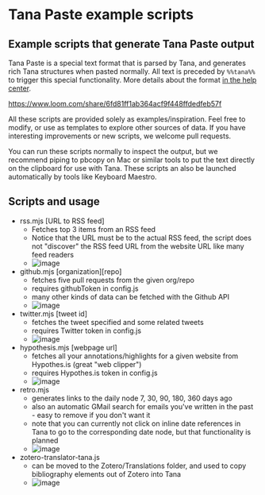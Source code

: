 # Tana Paste example scripts

## Example scripts that generate Tana Paste output

Tana Paste is a special text format that is parsed by Tana, and generates rich Tana structures when pasted normally. All text is preceded by `%%tana%%` to trigger this special functionality. More details about the format [in the help center](https://be.tana.inc?nodeid=83JNrPSOgO).

https://www.loom.com/share/6fd81ff1ab364acf9f448ffdedfeb57f

All these scripts are provided solely as examples/inspiration. Feel free to modify, or use as templates to explore other sources of data. If you have interesting improvements or new scripts, we welcome pull requests.

You can run these scripts normally to inspect the output, but we recommend piping to pbcopy on Mac or similar tools to put the text directly on the clipboard for use with Tana. These scripts an also be launched automatically by tools like Keyboard Maestro.

## Scripts and usage

- rss.mjs [URL to RSS feed]
  - Fetches top 3 items from an RSS feed
  - Notice that the URL must be to the actual RSS feed, the script does not "discover" the RSS feed URL from the website URL like many feed readers
  - ![image](https://user-images.githubusercontent.com/61575/188881503-12e70e93-6f73-4f1d-bf5d-30d2094818d1.png)
- github.mjs [organization][repo]
  - fetches five pull requests from the given org/repo
  - requires githubToken in config.js
  - many other kinds of data can be fetched with the Github API
  - ![image](https://user-images.githubusercontent.com/61575/188881329-1d97325e-e503-4d2e-a659-77631a3bfa0a.png)
- twitter.mjs [tweet id]
  - fetches the tweet specified and some related tweets
  - requires Twitter token in config.js
  - ![image](https://user-images.githubusercontent.com/61575/188881173-01cc0dfc-eeec-4e20-9cad-e9b102489de2.png)
- hypothesis.mjs [webpage url]
  - fetches all your annotations/highlights for a given website from Hypothes.is (great "web clipper")
  - requires Hypothes.is token in config.js
  - ![image](https://user-images.githubusercontent.com/61575/188881856-00987def-eb21-442a-a265-6b10c52169b3.png)
- retro.mjs
  - generates links to the daily node 7, 30, 90, 180, 360 days ago
  - also an automatic GMail search for emails you've written in the past - easy to remove if you don't want it
  - note that you can currently not click on inline date references in Tana to go to the corresponding date node, but that functionality is planned
  - ![image](https://user-images.githubusercontent.com/61575/188881604-43a65115-46cc-4cbb-a780-5b4e57e9b7b5.png)
- zotero-translator-tana.js
  - can be moved to the Zotero/Translations folder, and used to copy bibliography elements out of Zotero into Tana
  - ![image](https://user-images.githubusercontent.com/61575/188881053-dfdab35a-b24b-4d48-9556-5ad00c34c208.png)

